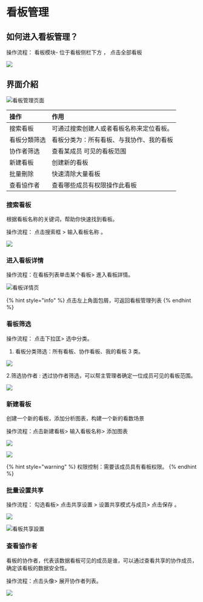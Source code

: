 # 看板管理

## 如何进入看板管理？

操作流程： 看板模块- 位于看板侧栏下方 ， 点击全部看板

![](../../.gitbook/assets/ying-mu-jie-tu-20200519-xia-wu-7.01.11.png)

## 

## 界面介紹

![&#x770B;&#x677F;&#x7BA1;&#x7406;&#x9875;&#x9762;](../../.gitbook/assets/ying-mu-jie-tu-20200519-xia-wu-6.04.24.png)

| 操作 | 作用 |
| :--- | :--- |
| 搜索看板 | 可通过搜索创建人或者看板名称来定位看板。 |
| 看板分類筛选 | 看板分类为：所有看板、与我协作、我的看板 |
| 协作者筛选 | 查看某成员 可见的看板范围 |
| 新建看板 | 创建新的看板 |
| 批量刪除 | 快速清除大量看板 |
| 查看協作者 | 查看哪些成员有权限操作此看板 |



### 搜索看板

根据看板名称的关键词，帮助你快速找到看板。

操作流程： 点击搜索框 &gt; 输入看板名称 。

![](../../.gitbook/assets/ying-mu-jie-tu-20200519-xia-wu-6.26.49.png)

### 进入看板详情

操作流程：在看板列表单击某个看板&gt; 進入看板詳情。

![&#x770B;&#x677F;&#x8BE6;&#x60C5;&#x9875;](../../.gitbook/assets/ying-mu-jie-tu-20200519-xia-wu-5.59.06.png)

{% hint style="info" %}
点击左上角面包屑，可返回看板管理列表
{% endhint %}

### 

### 看板筛选

操作流程：  点击下拉匡&gt; 选中分类。 

1. 看板分类筛选：所有看板、协作看板、我的看板 3 类。

![](../../.gitbook/assets/ying-mu-jie-tu-20200519-xia-wu-6.12.13.png)

2.筛选协作者 :  透过协作者筛选，可以帮主管理者确定一位成员可见的看板范围。

![](../../.gitbook/assets/ying-mu-jie-tu-20200519-xia-wu-6.31.49.png)

### 

### 新建看板

创建一个新的看板，添加分析图表，构建一个新的看数场景

操作流程：点击新建看板&gt; 输入看板名称&gt;  添加图表

![](../../.gitbook/assets/ying-mu-jie-tu-20200519-xia-wu-6.12.55.png)

![](../../.gitbook/assets/ying-mu-jie-tu-20200519-xia-wu-6.39.39.png)

{% hint style="warning" %}
权限控制：需要该成员具有看板权限。
{% endhint %}

### 

### 批量设置共享

操作流程： 勾选看板&gt; 点击共享设置 &gt; 设置共享模式与成员&gt; 点击保存 。

![](../../.gitbook/assets/ying-mu-jie-tu-20200519-xia-wu-6.08.08.png)

![&#x770B;&#x677F;&#x5171;&#x4EAB;&#x8A2D;&#x7F6E;](../../.gitbook/assets/ying-mu-jie-tu-20200519-xia-wu-6.07.42.png)



### 查看協作者

看板的协作者，代表该数据看板可见的成员是谁，可以通过查看共享的协作成员，确定该看板的数据安全性。

操作流程：点击头像&gt; 展开协作者列表。

![](../../.gitbook/assets/ying-mu-jie-tu-20200519-xia-wu-6.45.04.png)

